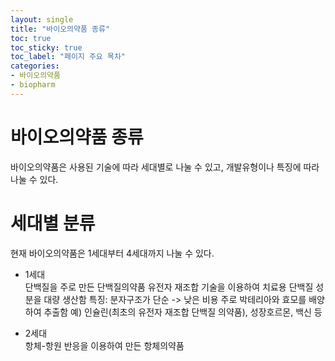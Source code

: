 ```yaml
---
layout: single
title: "바이오의약품 종류" 
toc: true
toc_sticky: true
toc_label: "페이지 주요 목차"
categories:
- 바이오의약품
- biopharm
---
```


# 바이오의약품 종류
바이오의약품은 사용된 기술에 따라 세대별로 나눌 수 있고, 개발유형이나 특징에 따라 나눌 수 있다.

# 세대별 분류
현재 바이오의약품은 1세대부터 4세대까지 나눌 수 있다.


- 1세대  
단백질을 주로 만든 단백질의약품  유전자 재조합 기술을 이용하여 치료용 단백질 성분을 대량 생산함  특징:  분자구조가 단순 -> 낮은 비용  주로 박테리아와 효모를 배양하여 추출함 예) 인슐린(최초의 유전자 재조합 단백질 의약품), 성장호르몬, 백신 등


- 2세대  
항체-항원 반응을 이용하여 만든 항체의약품  
